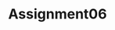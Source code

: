 # Assignment06

<!-- ref: http://pykynix.blogspot.com/2013/01/mysqlpythonmysql.html
ref:https://www.maxlist.xyz/2019/10/30/flask-sqlalchemy/#1_%E7%82%BA%E4%BB%80%E9%BA%BC%E9%81%B8%E6%93%87_Flask-SQLAlchemy

f(*args, **kwargs): https://skylinelimit.blogspot.com/2018/04/python-args-kwargs.html -->
